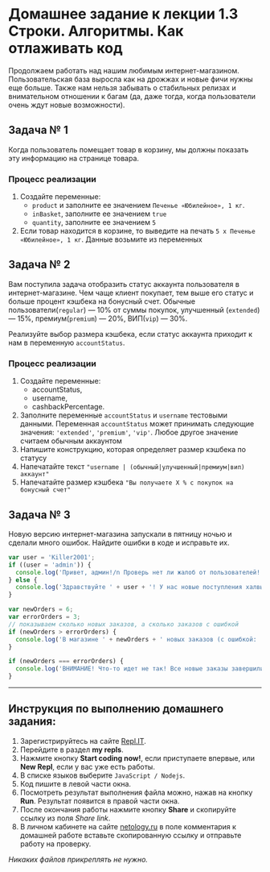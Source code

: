 # Домашнее задание к лекции 1.3 Строки. Алгоритмы. Как отлаживать код

Продолжаем работать над нашим любимым интернет-магазином. Пользовательская база выросла как на дрожжах и новые фичи нужны еще больше. Также нам нельзя забывать о стабильных релизах и внимательном отношении к багам (да, даже тогда, когда пользователи очень ждут новые возможности).

## Задача № 1

Когда пользователь помещает товар в корзину, мы должны показать эту информацию на странице товара.

### Процесс реализации

1. Создайте переменные:
   - `product` и заполните ее значением `Печенье «Юбилейное», 1 кг`.
   - `inBasket`, заполните ее значением `true`
   - `quantity`, заполните ее значением `5`
2. Если товар находится в корзине, то выведите на печать `5 x Печенье «Юбилейное», 1 кг`. Данные возьмите из переменных

## Задача № 2

Вам поступила задача отобразить статус аккаунта пользователя в интернет-магазине. Чем чаще клиент покупает, тем выше его статус и больше процент кэшбека на бонусный счет. Обычные пользователи(`regular`) — 10% от суммы покупок, улучшенный (`extended`) — 15%, премиум(`premium`) — 20%, ВИП(`vip`) — 30%.

Реализуйте выбор размера кэшбека, если статус аккаунта приходит к нам в переменную `accountStatus`.

### Процесс реализации

1. Создайте переменные:
   - accountStatus,
   - username,
   - cashbackPercentage.
2. Заполните переменные `accountStatus` и `username` тестовыми данными. Переменная `accountStatus` может принимать следующие значения: `'extended'`, `'premium'`, `'vip'`. Любое другое значение считаем обычным аккаунтом
3. Напишите конструкцию, которая определяет размер кэшбека по статусу
4. Напечатайте текст `"username | (обычный|улучшенный|премиум|вип) аккаунт"`
5. Напечатайте размер кэшбека `"Вы получаете X % с покупок на бонусный счет"`

## Задача № 3

Новую версию интернет-магазина запускали в пятницу ночью и сделали много ошибок. Найдите ошибки в коде и исправьте их.

```javascript
var user = 'Killer2001';
if ((user = 'admin')) {
  console.log('Привет, админ!/n Проверь нет ли жалоб от пользователей!');
} else {
  console.log('Здравствуйте ' + user + '! У нас новые поступления халвы!');
}

var newOrders = 6;
var errorOrders = 3;
// показываем сколько новых заказов, а сколько заказов с ошибкой
if (newOrders > errorOrders) {
  console.log('В магазине ' + newOrders + ' новых заказов (с ошибкой: ' + errorOreders + ')');
}

if (newOrders === errorOrders) {
  console.log('ВНИМАНИЕ! Что-то идет не так! Все новые заказы завершились ошибкой!');
}
```

---

## Инструкция по выполнению домашнего задания:

1. Зарегистрируйтесь на сайте [Repl.IT](https://repl.it/).
2. Перейдите в раздел **my repls**.
3. Нажмите кнопку **Start coding now!**, если приступаете впервые, или **New Repl**, если у вас уже есть работы.
4. В списке языков выберите `JavaScript / Nodejs`.
5. Код пишите в левой части окна.
6. Посмотреть результат выполнения файла можно, нажав на кнопку **Run**. Результат появится в правой части окна.
7. После окончания работы нажмите кнопку **Share** и скопируйте ссылку из поля _Share link_.
8. В личном кабинете на сайте [netology.ru](http://netology.ru/) в поле комментария к домашней работе вставьте скопированную ссылку и отправьте работу на проверку.

_Никаких файлов прикреплять не нужно._

